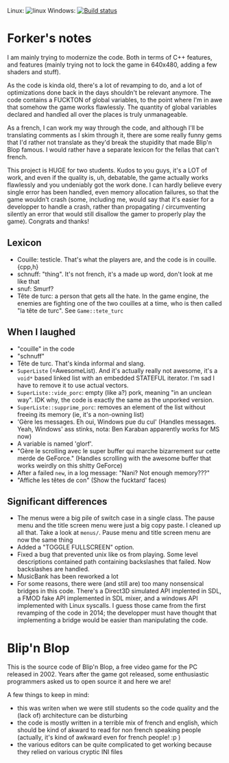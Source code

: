 Linux: ![linux](https://travis-ci.org/Vermeille/blip-blop.svg?branch=master)
Windows: [![Build status](https://ci.appveyor.com/api/projects/status/n8rv6hstgmlx4j0a/branch/master?svg=true)](https://ci.appveyor.com/project/Vermeille/blip-blop/branch/master)

# Forker's notes

I am mainly trying to modernize the code. Both in terms of C++ features, and
features (mainly trying not to lock the game in 640x480, adding a few shaders
and stuff).

As the code is kinda old, there's a lot of revamping to do, and a lot of
optimizations done back in the days shouldn't be relevant anymore. The code
contains a FUCKTON of global variables, to the point where I'm in awe that
somehow the game works flawlessly. The quantity of global variables declared
and handled all over the places is truly unmanageable.

As a french, I can work my way through the code, and although I'll be
translating comments as I skim through it, there are some really funny gems
that I'd rather not translate as they'd break the stupidity that made Blip'n
Blop famous. I would rather have a separate lexicon for the fellas that can't
french.

This project is HUGE for two students. Kudos to you guys, it's a LOT of work,
and even if the quality is, uh, debatable, the game actually works flawlessly
and you undeniably got the work done. I can hardly believe every single error
has been handled, even memory allocation failures, so that the game wouldn't
crash (some, including me, would say that it's easier for a developper to
handle a crash, rather than propagating / circumventing silently an error that
would still disallow the gamer to properly play the game). Congrats and thanks!

## Lexicon

- Couille: testicle. That's what the players are, and the code is in
  couille.{cpp,h}
- schnuff: "thing". It's not french, it's a made up word, don't look at me like
  that
- snuf: Smurf?
- Tête de turc: a person that gets all the hate. In the game engine, the
  enemies are fighting one of the two couilles at a time, who is then called
  "la tête de turc". See `Game::tete_turc`

## When I laughed

- "couille" in the code
- "schnuff"
- Tête de turc. That's kinda informal and slang.
- `SuperListe` (=AwesomeList). And it's actually really not awesome, it's a
  `void*` based linked list with an embedded STATEFUL iterator. I'm sad I have
  to remove it to use actual vectors.
- `SuperListe::vide_porc`: empty (like a?) pork, meaning "in an unclean way".
  IDK why, the code is exactly the same as the unporked version.
- `SuperListe::supprime_porc`: removes an element of the list without freeing
  its memory (ie, it's a non-owning list)
- 'Gère les messages. Eh oui, Windows pue du cul' (Handles messages. Yeah,
  Windows' ass stinks, nota: Ben Karaban apparently works for MS now)
- A variable is named 'glorf'.
- "Gère le scrolling avec le super buffer qui marche bizarrement sur cette
  merde de GeForce." (Handles scrolling with the awesome buffer that works
  weirdly on this shitty GeForce)
- After a failed `new`, in a log message: "Nani? Not enough memory???"
- "Affiche les têtes de con" (Show the fucktard' faces)

## Significant differences

- The menus were a big pile of switch case in a single class. The pause menu
  and the title screen menu were just a big copy paste. I cleaned up all that.
  Take a look at `menus/`. Pause menu and title screen menu are now the same
  thing
- Added a "TOGGLE FULLSCREEN" option.
- Fixed a bug that prevented unix like os from playing. Some level descriptions
  contained path containing backslashes that failed. Now backslashes are
  handled.
- MusicBank has been reworked a lot
- For some reasons, there were (and still are) too many nonsensical bridges in
  this code. There's a Direct3D simulated API implented in SDL, a FMOD fake API
  implemented in SDL mixer, and a windows API implemented with Linux syscalls.
  I guess those came from the first revamping of the code in 2014; the
  developper must have thought that implementing a bridge would be easier than
  manipulating the code.

# Blip'n Blop
This is the source code of Blip'n Blop, a free video game for the PC released in 2002. Years after the game got released, some enthusiastic programmers asked us to open source it and here we are!

A few things to keep in mind:
- this was writen when we were still students so the code quality and the (lack of) architecture can be disturbing
- the code is mostly written in a terrible mix of french and english, which should be kind of akward to read for non french speaking people (actually, it's kind of awkward even for french people! :p )
- the various editors can be quite complicated to get working because they relied on various cryptic INI files

